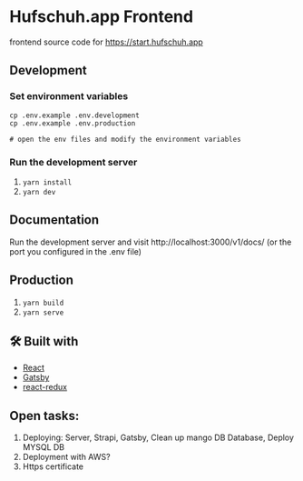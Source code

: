 # Hufschuh.app Frontend

frontend source code for https://start.hufschuh.app

## Development

### Set environment variables

```
cp .env.example .env.development
cp .env.example .env.production

# open the env files and modify the environment variables
```

### Run the development server

1. `yarn install`
2. `yarn dev`

## Documentation

Run the development server and visit http://localhost:3000/v1/docs/
(or the port you configured in the .env file)

## Production

1. `yarn build`
2. `yarn serve`

## 🛠 Built with

- [React](https://reactjs.org/)
- [Gatsby](https://www.gatsbyjs.com/)
- [react-redux](https://react-redux.js.org/)

## Open tasks:
1. Deploying: Server, Strapi, Gatsby, Clean up mango DB Database, Deploy MYSQL DB
2. Deployment with AWS?
3. Https certificate 


